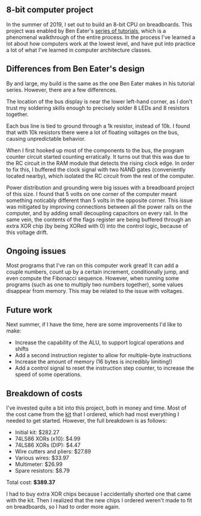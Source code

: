 ## 8-bit computer project

In the summer of 2019, I set out to build an 8-bit CPU on breadboards. This project was enabled by Ben Eater's [series of tutorials](https://eater.net/8bit), which is a phenomenal walkthrough of the entire process. In the process I've learned a lot about how computers work at the lowest level, and have put into practice a lot of what I've learned in computer architecture classes.

## Differences from Ben Eater's design

By and large, my build is the same as the one Ben Eater makes in his tutorial series. However, there are a few differences.

The location of the bus display is near the lower left-hand corner, as I don't trust my soldering skills enough to precisely solder 8 LEDs and 8 resistors together.

Each bus line is tied to ground through a 1k resistor, instead of 10k. I found that with 10k resistors there were a lot of floating voltages on the bus, causing unpredictable behavior.

When I first hooked up most of the components to the bus, the program counter circuit started counting erratically. It turns out that this was due to the RC circuit in the RAM module that detects the rising clock edge. In order to fix this, I buffered the clock signal with two NAND gates (conveniently located nearby), which isolated the RC circuit from the rest of the computer.

Power distribution and grounding were big issues with a breadboard project of this size. I found that 5 volts on one corner of the computer meant something noticably different than 5 volts in the opposite corner. This issue was mitigated by improving connections between all the power rails on the computer, and by adding small decoupling capacitors on every rail. In the same vein, the contents of the flags register are being buffered through an extra XOR chip (by being XORed with 0) into the control logic, because of this voltage drift.

## Ongoing issues

Most programs that I've ran on this computer work great! It can add a couple numbers, count up by a certain increment, conditionally jump, and even compute the Fibonacci sequence. However, when running some programs (such as one to multiply two numbers together), some values disappear from memory. This may be related to the issue with voltages.


## Future work

Next summer, if I have the time, here are some improvements I'd like to make:

- Increase the capability of the ALU, to support logical operations and shifts
- Add a second instruction register to allow for multiple-byte instructions
- Increase the amount of memory (16 bytes is incredibly limiting!)
- Add a control signal to reset the instruction step counter, to increase the speed of some operations.

## Breakdown of costs

I've invested quite a bit into this project, both in money and time. Most of the cost came from the [kit](https://eater.net/8bit/kits) that I ordered, which had most everything I needed to get started. However, the full breakdown is as follows:

- Initial kit: $282.27
- 74LS86 XORs (x10): $4.99
- 74LS86 XORs (DIP): $4.47
- Wire cutters and pliers: $27.89
- Various wires: $33.97
- Multimeter: $26.99
- Spare resistors: $8.79

Total cost: **$389.37**

I had to buy extra XOR chips because I accidentally shorted one that came with the kit. Then I realized that the new chips I ordered weren't made to fit on breadboards, so I had to order more again.

